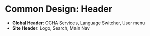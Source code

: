 # Common Design: Header

- **Global Header**: OCHA Services, Language Switcher, User menu
- **Site Header**: Logo, Search, Main Nav
